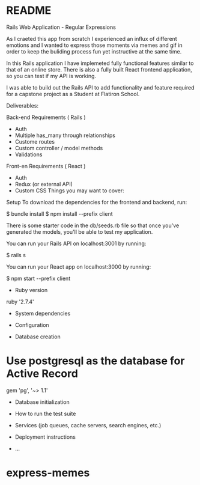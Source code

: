 # README
Rails Web Application - Regular Expressions

As I craeted this app from scratch I experienced an influx of different emotions and I wanted to express those moments via memes and gif in order to keep the buliding process fun yet instructive at the same time. 

In this Rails application I have implemeted fully functional features similar to that of an online store. There is also a fully built React frontend application, so you can test if my API is working.

I was able to build out the Rails API to add functionality and feature required for a capstone project as a Student at Flatiron School. 

Deliverables:

Back-end Requirements ( Rails )
- Auth
- Multiple has_many through relationships
- Custome routes
- Custom controller / model methods
- Validations

Front-en Requirements ( React )
- Auth
- Redux (or external API)
- Custom CSS
Things you may want to cover:


Setup
To download the dependencies for the frontend and backend, run:

$ bundle install
$ npm install --prefix client


There is some starter code in the db/seeds.rb file so that once you've generated the models, you'll be able to test my application.


You can run your Rails API on localhost:3001 by running:

$ rails s


You can run your React app on localhost:3000 by running:

$ npm start --prefix client


* Ruby version

ruby '2.7.4'

* System dependencies

* Configuration

* Database creation

# Use postgresql as the database for Active Record
gem 'pg', '~> 1.1'

* Database initialization

* How to run the test suite

* Services (job queues, cache servers, search engines, etc.)

* Deployment instructions

* ...
# express-memes
